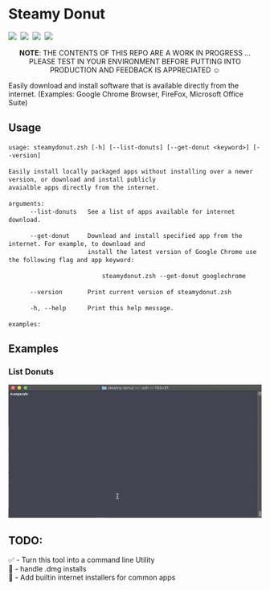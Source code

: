 # Steamy Donut

![](https://img.shields.io/badge/release-0.2.1-blue)&nbsp;
![](https://img.shields.io/badge/code-zshell-blue)&nbsp;
![](https://img.shields.io/badge/syntax-bashisms-blue)&nbsp;
![](https://img.shields.io/badge/macOS-10.14%2B-success)&nbsp;

<p align=center>
<b>NOTE</b>: THE CONTENTS OF THIS REPO ARE A WORK IN PROGRESS ... PLEASE TEST IN YOUR ENVIRONMENT BEFORE PUTTING INTO PRODUCTION AND FEEDBACK IS APPRECIATED ☺️
</p>

Easily download and install software that is available directly from the internet. (Examples: Google Chrome Browser, FireFox, Microsoft Office Suite)


## Usage

```
usage: steamydonut.zsh [-h] [--list-donuts] [--get-donut <keyword>] [--version]

Easily install locally packaged apps without installing over a newer version, or download and install publicly 
avaialble apps directly from the internet.

arguments:
      --list-donuts   See a list of apps available for internet download.

      --get-donut     Download and install specified app from the internet. For example, to download and 
                      install the latest version of Google Chrome use the following flag and app keyword: 

                          steamydonut.zsh --get-donut googlechrome

      --version       Print current version of steamydonut.zsh

      -h, --help      Print this help message.

examples:
```


## Examples


### List Donuts

![](images/steamydonut_list_donuts.gif)


##   TODO:

✅ - Turn this tool into a command line Utility  
🔲 - handle .dmg installs  
🔲 - Add builtin internet installers for common apps
